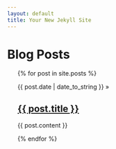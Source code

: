 ```yaml
---
layout: default
title: Your New Jekyll Site
---
```


<div id="home">
  <h1>Blog Posts</h1>
  <ul class="posts">
    {% for post in site.posts %}
    <article class="post">
      <p><span>{{ post.date | date_to_string }}</span> &raquo; <a href="/blog{{ post.url }}"><h2>{{ post.title }}</a></h2></p>
      <p class="content">{{ post.content }}</p>
	</article>
    {% endfor %}
  </ul>
</div>